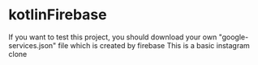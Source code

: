 # kotlinFirebase
If you want to test this project, you should download your own "google-services.json" file which is created by firebase
This is a basic instagram clone
